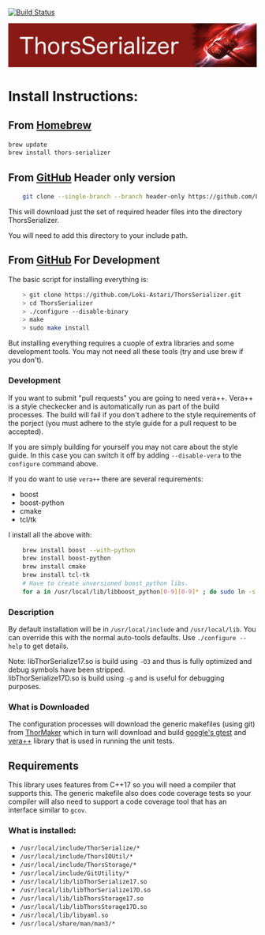 [![Build Status](https://travis-ci.org/Loki-Astari/ThorsSerializer.svg?branch=master)](https://travis-ci.org/Loki-Astari/ThorsSerializer)

![ThorStream](../img/stream.jpg)

# Install Instructions:
## From [Homebrew](https://brew.sh/)
````bash
brew update
brew install thors-serializer
````
## From [GitHub](https://github.com/Loki-Astari/ThorsSerializer) Header only version

```bash
    git clone --single-branch --branch header-only https://github.com/Loki-Astari/ThorsSerializer.git
````

This will download just the set of required header files into the directory ThorsSerializer.

You will need to add this directory to your include path.


## From [GitHub](https://github.com/Loki-Astari/ThorsSerializer) For Development

The basic script for installing everything is:

````bash
    > git clone https://github.com/Loki-Astari/ThorsSerializer.git
    > cd ThorsSerializer
    > ./configure --disable-binary
    > make
    > sudo make install
````

But installing everything requires a cuople of extra libraries and some development tools. You may not need all these tools (try and use brew if you don't).

### Development

If you want to submit "pull requests" you are going to need vera++. Vera++ is a style checkecker and is automatically run as part of the build processes. The build will fail if you don't adhere to the style requirements of the porject (you must adhere to the style guide for a pull request to be accepted).

If you are simply building for yourself you may not care about the style guide. In this case you can switch it off by adding `--disable-vera` to the `configure` command above.

If you do want to use `vera++` there are several requirements:

* boost 
* boost-python
* cmake
* tcl/tk

I install all the above with:
````bash
    brew install boost --with-python
    brew install boost-python
    brew install cmake
    brew install tcl-tk
    # Have to create unversioned boost_python libs.
    for a in /usr/local/lib/libboost_python[0-9][0-9]* ; do sudo ln -s ${a} ${a/[0-9][0-9]/}; done
````

### Description
By default installation will be in `/usr/local/include` and `/usr/local/lib`. You can override this with the normal auto-tools defaults. Use `./configure --help` to get details.

Note:
libThorSerialize17.so is build using `-O3` and thus is fully optimized and debug symbols have been stripped.  
libThorSerialize17D.so is build using `-g` and is useful for debugging purposes.


### What is Downloaded
The configuration processes will download the generic makefiles (using git) from [ThorMaker](https://github.com/Loki-Astari/ThorMaker) which in turn will download and build [google's gtest](https://github.com/google/googletest) and [vera++](https://github.com/Loki-Astari/vera-plusplus) library that is used in running the unit tests.

## Requirements
This library uses features from C++17 so you will need a compiler that supports this. The generic makefile also does code coverage tests so your compiler will also need to support a code coverage tool that has an interface similar to `gcov`.

### What is installed:
* `/usr/local/include/ThorSerialize/*`
* `/usr/local/include/ThorsIOUtil/*`
* `/usr/local/include/ThorsStorage/*`
* `/usr/local/include/GitUtility/*`
* `/usr/local/lib/libThorSerialize17.so`
* `/usr/local/lib/libThorSerialize17D.so`
* `/usr/local/lib/libThorsStorage17.so`
* `/usr/local/lib/libThorsStorage17D.so`
* `/usr/local/lib/libyaml.so`
* `/usr/local/share/man/man3/*`



